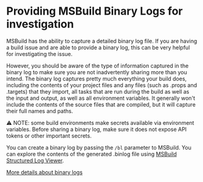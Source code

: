 # Providing MSBuild Binary Logs for investigation

MSBuild has the ability to capture a detailed binary log file.  If you are having a build issue and are able to provide a binary log, this can be very helpful for investigating the issue.

However, you should be aware of the type of information captured in the binary log to make sure you are not inadvertently sharing more than you intend.  The binary log captures pretty much everything your build does, including the contents of your project files and any files (such as .props and .targets) that they import, all tasks that are run during the build as well as the input and output, as well as all environment variables.  It generally won't include the contents of the source files that are compiled, but it will capture their full names and paths.

⚠ NOTE: some build environments make secrets available via environment variables. Before sharing a binary log, make sure it does not expose API tokens or other important secrets.

You can create a binary log by passing the `/bl` parameter to MSBuild.  You can explore the contents of the generated .binlog file using [MSBuild Structured Log Viewer](http://msbuildlog.com/).

[More details about binary logs](Binary-Log.md)